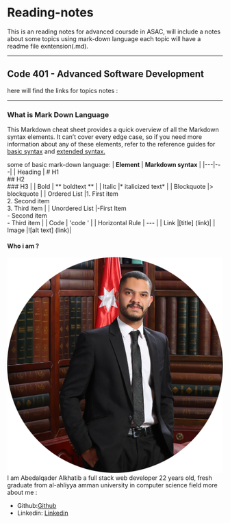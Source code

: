 # Reading-notes

This is an reading notes for advanced coursde in ASAC, will include a notes about some topics using mark-down language
each topic will have a readme file exntension(.md).

---

## Code 401 - Advanced Software Development

here will find the links for topics notes :

---

### What is Mark Down Language

This Markdown cheat sheet provides a quick overview of all the
Markdown syntax elements. It can’t cover every edge case, so if you
need more information about any of these elements, refer to the
reference guides for [basic syntax](https://www.markdownguide.org/basic-syntax) and [extended syntax.](https://www.markdownguide.org/extended-syntax)

some of basic mark-down language:
|  **Element** | **Markdown syntax**   |
|---|---|
| Heading  | # H1<br/>## H2<br/>### H3   |
|  Bold |   ** boldtext ** |
|  Italic |* italicized text*   |
|  Blockquote |> blockquote    |
|  Ordered List |1. First item<br/>2. Second item<br/>3. Third item   |
|  Unordered List |-First Item <br/> - Second item <br/> - Third item  |
|  Code | 'code '    |
|  Horizontal Rule | --- |
|  Link |[title] (link)|
|  Image |![alt text] (link)|

#### Who i am ?

![Personal Photo](/assets/pp.png)
I am Abedalqader Alkhatib a full stack web developer 22 years old, fresh graduate from al-ahliyya amman university in computer science field
more about me :

- Github:[Github](https://github.com/alkhatib99)
- Linkedin: [Linkedin](https://www.linkedin.com/in/abdulqader-alkhatib-850453216/)
